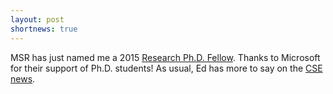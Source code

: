 ```yaml
---
layout: post
shortnews: true
---
```


MSR has just named me a 2015 [Research
Ph.D. Fellow](http://research.microsoft.com/en-us/collaboration/global/northam/northam-fellows.aspx). Thanks
to Microsoft for their support of Ph.D. students! As usual, Ed has
more to say on the [CSE
news](https://news.cs.washington.edu/2015/01/22/lilian-de-greef-and-irene-zhang-win-microsoft-research-ph-d-fellowships/).